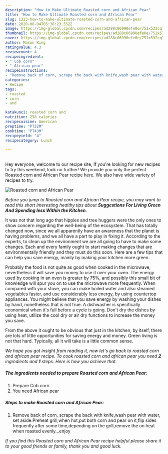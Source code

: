 ```yaml
---
description: "How to Make Ultimate Roasted corn and African Pear"
title: "How to Make Ultimate Roasted corn and African Pear"
slug: 1323-how-to-make-ultimate-roasted-corn-and-african-pear
date: 2020-08-04T05:38:23.552Z
image: https://img-global.cpcdn.com/recipes/ad288c06990efe0e/751x532cq70/roasted-corn-and-african-pear-recipe-main-photo.jpg
thumbnail: https://img-global.cpcdn.com/recipes/ad288c06990efe0e/751x532cq70/roasted-corn-and-african-pear-recipe-main-photo.jpg
cover: https://img-global.cpcdn.com/recipes/ad288c06990efe0e/751x532cq70/roasted-corn-and-african-pear-recipe-main-photo.jpg
author: Mason King
ratingvalue: 4.3
reviewcount: 4
recipeingredient:
- " Cob corn"
- " African pear"
recipeinstructions:
- "Remove back of corn, scrape the back with knife,wash pear with water, set aside.Preheat grill,when hot,put both corn and pear on it,flip sides frequently after some time,depending on the grill,remove the on heat when roasted evenly...enjoy"
categories:
- Recipe
tags:
- roasted
- corn
- and

katakunci: roasted corn and 
nutrition: 258 calories
recipecuisine: American
preptime: "PT22M"
cooktime: "PT43M"
recipeyield: "4"
recipecategory: Lunch

---
```

<br>
Hey everyone, welcome to our recipe site, If you're looking for new recipes to try this weekend, look no further! We provide you only the perfect Roasted corn and African Pear recipe here. We also have wide variety of recipes to try.
<br>


![Roasted corn and African Pear](https://img-global.cpcdn.com/recipes/ad288c06990efe0e/751x532cq70/roasted-corn-and-african-pear-recipe-main-photo.jpg)

<i>Before you jump to Roasted corn and African Pear recipe, you may want to read this short interesting healthy tips about 
<strong>Suggestions For Living Green And Spending less Within the Kitchen</strong>.</i>
</br>

It was not that long ago that hippies and tree huggers were the only ones to show concern regarding the well-being of the ecosystem. That has totally changed now, since we all apparently have an awareness that the planet is having problems, and we all have a part to play in fixing it. According to the experts, to clean up the environment we are all going to have to make some changes. Each and every family ought to start making changes that are environmentally friendly and they must do this soon. Here are a few tips that can help you save energy, mainly by making your kitchen more green.

Probably the food is not quite as good when cooked in the microwave, nevertheless it will save you money to use it over your oven. The energy used by cooking in an oven is greater by 75%, and possibly this small bit of knowledge will spur you on to use the microwave more frequently. When compared with your stove, you can make boiled water and also steamed vegetables faster, and use considerably less energy, by using countertop appliances. You might believe that you save energy by washing your dishes by hand, nonetheless that is not true. A dishwasher is specifically economical when it's full before a cycle is going. Don't dry the dishes by using heat, utilize the cool dry or air dry functions to increase the money you save.

From the above it ought to be obvious that just in the kitchen, by itself, there are lots of little opportunities for saving energy and money. Green living is not that hard. Typically, all it will take is a little common sense.


<i>We hope you got insight from reading it, now let's go back to roasted corn and african pear recipe. To cook roasted corn and african pear you need <strong>2</strong> ingredients and <strong>1</strong> steps. Here is how you achieve that.
</i>

##### The ingredients needed to prepare Roasted corn and African Pear:

1. Prepare  Cob corn
1. You need  African pear


##### Steps to make Roasted corn and African Pear:

1. Remove back of corn, scrape the back with knife,wash pear with water, set aside.Preheat grill,when hot,put both corn and pear on it,flip sides frequently after some time,depending on the grill,remove the on heat when roasted evenly...enjoy


<i>If you find this Roasted corn and African Pear recipe helpful please share it to your good friends or family, thank you and good luck.</i>
